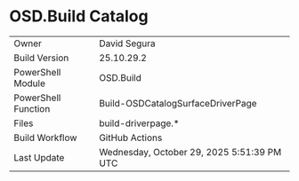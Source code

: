 ﻿# OSD.Build Catalog

| | |
|-|-|
| Owner | David Segura |
| Build Version | 25.10.29.2 |
| PowerShell Module | OSD.Build |
| PowerShell Function | Build-OSDCatalogSurfaceDriverPage |
| Files | build-driverpage.* |
| Build Workflow | GitHub Actions |
| Last Update | Wednesday, October 29, 2025 5:51:39 PM UTC |
